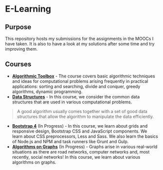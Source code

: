 # E-Learning

## Purpose
This repository hosts my submissions for the assignments in the MOOCs I have taken. It is also to have a look at my solutions after some time and try improving them.

## Courses
  - **[Algorithmic Toolbox](https://github.com/shubhanshu02/e-learning/tree/master/Algorithmic%20Toolbox)** - The course covers basic algorithmic techniques and ideas for computational problems arising frequently in practical applications: sorting and searching, divide and conquer, greedy algorithms, dynamic programming.
  - **[Data Structures](https://github.com/shubhanshu02/e-learning/tree/master/Data%20Structures)** - In this course, we consider the common data structures that are used in various computational problems.

> A good algorithm usually comes together with a set of good data structures that allow the algorithm to manipulate the data efficiently.

  - **[Bootstrap 4](https://github.com/shubhanshu02/e-learning/tree/master/Bootstrap)** (In Progress) - In this course, we learn about grids and responsive design, Bootstrap CSS and JavaScript components. We learn about CSS preprocessors, Less and Sass. We also learn the basics of Node.js and NPM and task runners like Grunt and Gulp.
  - **[Algorithms on Graphs](https://github.com/shubhanshu02/e-learning/tree/master/Algorithms%20on%20Graphs)** (In Progress) - Graphs arise in various real-world situations as there are road networks, computer networks and, most recently, social networks! In this course, we learn about various algorithms on graphs.